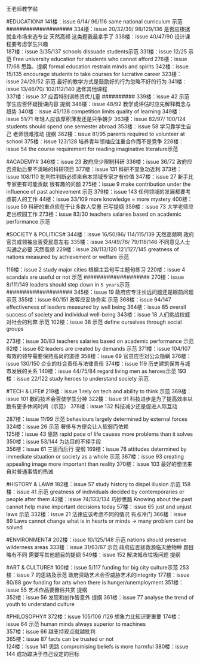 王老师教学贴

#EDUCATION#
141楼：issue 6/14/
			96/116		same national curriculum 示范	####################
334楼：issue 20/32/39/
			98/129/136  是否应根据就业市场来选专业 天然高频 这类题我最拿手了
338楼：issue 40/47/90 	设计课程要考虑学生兴趣 			
187楼：issue 3/35/137	schools dissuade students示范
331楼：issue 12/25		示范 Free university education for students who cannot afford
276楼：issue 17/68		思路、提纲  formal education restrain minds and spirits
342楼：issue 15/135 	encourage students to take courses for lucrative career
323楼：issue 24/29/52 	示范 最好的教学方式是鼓励好的行为忽略不好的行为
341楼：issue 13/46/70/
			102/112/140	选修其他课程   
337楼：issue 37 		应否特别训练资优儿童	##########
339楼：issue 42 		示范 学生应否怀疑授课内容 提纲
348楼：issue 48/92 		教学或评估时应先解释概念与趋势 
340楼：issue 45/138 	competition limits quality of learning 
349楼：issue 51/71 		年轻人应该厚积薄发还是只争朝夕
363楼：issue 82/97/
			100/124 	students should spend one semester abroad
353楼：issue 58 		学习靠学生自己 老师很难推动  提纲
362楼：issue 81/95 		parents required to volunteer at school
375楼：issue 123/128 	培养青年领袖应注重合作而不是竞争 
228楼：issue 54 		the course requirement for reading imaginative literature示范


#ACADEMY#
346楼：issue 23 		政府应少限制科研
336楼：issue 36/72 		政府应否资助后果不清晰的科研项目
377楼：issue 131 		科研不宜急功近利
373楼：issue 108/110 	批判性判断必须来自本领域专家才有价值
347楼：issue 27 		新手比专家更有可能贡献 很有趣的问题
275楼：issue 9 			make contribution under the influence of past achievement 示范
379楼：issue 143 		任何领域的发展都要考虑前人的工作
 44楼：issue 33/109 	more knowledge = more mystery
400楼：issue 59 		科研的重点应在于让多数人受惠 已写提纲 
359楼：issue 73 		大学老师应走出校园工作
273楼：issue 83/30 		teachers salaries based on academic performance 示范

#SOCIETY & POLITICS#
344楼：issue 16/50/86/
			114/115/139 天然高频啊 政府官员或领袖应否受民意左右
335楼：issue 34/49/76/
			79/118/146 	不同意见人士沟通之必要 天然高频
229楼：issue 28/113/120
			121/127/145 greatness of nations measured by achievement or welfare 示范

116楼：issue 2 			study major cities 根据主旨句写主题句练习
220楼：issue 4 			scandals are useful or not 示范	####################
270楼：issue 8/111/149	leaders should step down in `5 years`示范	####################
345楼：issue 19 		政府应专注长远问题还是眼前问题 示范
355楼：issue 60/151 	政客应妥协务实 示范
368楼：issue 94/147 	effectiveness of leaders measured by well being
364楼：issue 85 		overall success of society and individual well-being 
343楼：issue 18 		人们挑战权威对社会的利弊  示范
102楼：issue 38 		示范 define ourselves through social groups

273楼：issue 30/83 		teachers salaries based on academic performance 示范
 62楼：issue 62 		leaders are created by demands 示范
371楼：issue 104/107	有效的领导需要保持高尚的道德
358楼：issue 69 		官员应否对公众隐瞒
376楼：issue 130/150 	企业的社会责任与法律责任
374楼：issue 119 		历史建筑保育与城市发展的关系
140楼：issue 44/75/84 	regard living men as heroes示范
193楼：issue 22/122 	study heroes to understand society 示范

#TECH & LIFE#
219楼：issue 1			rely on tech and ability to think 示范
369楼：issue 101 		数码技术会否使学生分神 
322楼：Issue 91 		科技进步是为了提高效率以致有更多休闲时间（示范）
378楼：issue 132 		科技减少还是促进人际互动

287楼：issue 11/99 		示范 behaviours largely determined by external forces 
324楼：issue 26 		示范 奢侈与方便会让人软弱而依赖    
125楼：issue 43 		思路 rapid pace of life causes more problems than it solves
350楼：issue 53/144 	为达目的不择手段   
356楼：issue 61 		三思而后行  提纲 
169楼：issue 78 		attitudes determined by immediate situation or society as a whole 示范
367楼：issue 93 		creating appealing image more important than reality
370楼：issue 103 		最好的想法来自对普通事情的热诚

#HISTORY & LAW#
182楼：issue 57 		study history to dispel illusion 示范
158楼：issue 41 		示范 greatness of individuals decided by contemporaries or people after them
 42楼：issue 74/133/134	巧妙思路 Knowing about the past cannot help make important decisions today
 57楼：issue 65 		just and unjust laws 示范
332楼：issue 21 		法律应该考虑不同的情况 有点冷门
366楼：issue 89 		Laws cannot change what is in hearts or minds -> many problem cant be solved


#ENVIRONMENT#
202楼：issue 10/125/148 示范 nations should preserve wilderness areas 
333楼：issue 31/63/67 	示范  政府应否拯救濒临灭绝物种  题目略有不同 需要写其他题目的提纲
549楼：issue 152 		解决城市垃圾问题 提纲

#ART & CULTURE#
100楼：issue 5/117 		funding for big city culture示范
253楼：issue 7 			的思路及示范 政府资助艺术会否威胁艺术的integrity
177楼：issue 80/88 		gov funding for arts when there is hunger/unemployment
351楼：issue 55 		艺术作品要雅俗共赏 提纲  
352楼：issue 56 		发现和创作皆意外  提纲
361楼：issue 77 		analyse the trend of youth to understand culture

#PHILOSOPHY#
372楼：issue 105/106
			  /126 		想象力比知识更重要
174楼：issue 64 		示范 human minds always superior to machines  
357楼：issue 66 		越支持观点就越批判      
365楼：issue 87 		facts can be trusted or not   
124楼：Issue 141		思路 compromising beliefs is more harmful 
380楼：issue 144 		成功取决于自己设定的目标